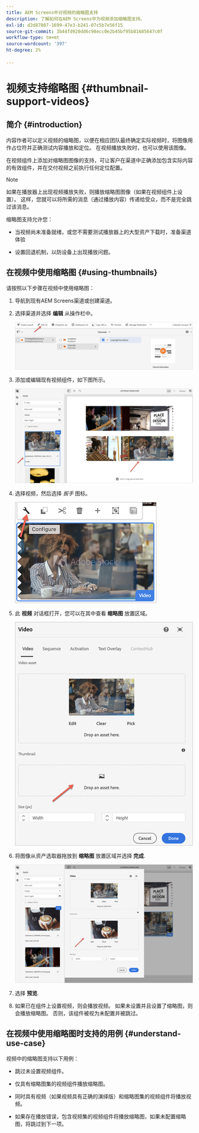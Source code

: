 ```yaml
---
title: AEM Screens中对视频的缩略图支持
description: 了解如何在AEM Screens中为视频添加缩略图支持。
exl-id: d2d87807-1699-47e3-b241-07c5b7e56f15
source-git-commit: 3b44fd920dd6c98ecc0e2b45bf95b81685647c0f
workflow-type: tm+mt
source-wordcount: '397'
ht-degree: 2%

---
```


# 视频支持缩略图 {#thumbnail-support-videos}

## 简介 {#introduction}

内容作者可以定义视频的缩略图，以便在相应团队最终确定实际视频时，将图像用作占位符并正确测试内容播放和定位。 在视频播放失败时，也可以使用该图像。

在视频组件上添加对缩略图图像的支持，可让客户在渠道中正确添加包含实际内容的有效组件，并在交付视频之前执行任何定位配置。

>[!NOTE]
>如果在播放器上出现视频播放失败，则播放缩略图图像（如果在视频组件上设置）。 这样，您就可以将所需的消息（通过播放内容）传递给受众，而不是完全跳过该消息。

缩略图支持允许您：

* 当视频尚未准备就绪，或您不需要测试播放器上的大型资产下载时，准备渠道体验

* 设置回退机制，以防设备上出现播放问题。

## 在视频中使用缩略图 {#using-thumbnails}

请按照以下步骤在视频中使用缩略图：

1. 导航到现有AEM Screens渠道或创建渠道。

1. 选择渠道并选择 **编辑** 从操作栏中。

   ![图像](/help/user-guide/assets/thumbnails/thumbnail-1.png)

1. 添加或编辑现有视频组件，如下图所示。

   ![图像](/help/user-guide/assets/thumbnails/thumbnail-2.png)

1. 选择视频，然后选择 *扳手* 图标。

   ![图像](/help/user-guide/assets/thumbnails/thumbnail-3.png)

1. 此 **视频** 对话框打开，您可以在其中查看 **缩略图** 放置区域。

   ![图像](/help/user-guide/assets/thumbnails/thumbnail-4.png)

1. 将图像从资产选取器拖放到 **缩略图** 放置区域并选择 **完成**.

   ![图像](/help/user-guide/assets/thumbnails/thumbnail-5.png)

1. 选择 **预览**.

1. 如果已在组件上设置视频，则会播放视频。 如果未设置并且设置了缩略图，则会播放缩略图。 否则，该组件被视为未配置并被跳过。

## 在视频中使用缩略图时支持的用例 {#understand-use-case}

视频中的缩略图支持以下用例：

* 跳过未设置视频组件。

* 仅具有缩略图集的视频组件播放缩略图。

* 同时具有视频（如果视频具有正确的演绎版）和缩略图集的视频组件将播放视频。

* 如果存在播放错误，包含视频集的视频组件将播放缩略图，如果未配置缩略图，将跳过到下一项。
